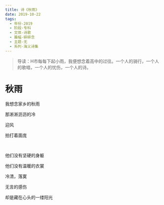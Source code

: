 ```yaml
---
title: 诗《秋雨》
date: 2019-10-22
tags:
  - 年份-2019
  - 阶段-专科
  - 文体-诗歌
  - 篇幅-碎碎念
  - 主题-无
  - 系列-海义诗集
---
```


> 导读：H市每每下起小雨，我便想念着高中的过往。一个人的骑行，一个人的歌唱，一个人的忧伤，一个人的诗。

# 秋雨

我想念家乡的秋雨

那淅淅沥沥的冷

迎风

拍打着面庞

<br>

他们没有坚硬的身躯

他们没有温暖的衣裳

冷清，落寞

无言的感伤

却是藏在心头的一缕阳光
